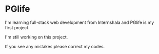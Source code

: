 # PGlife

I'm learning full-stack web development from Internshala and PGlife is my first project.

I'm still working on this project.

If you see any mistakes please correct my codes.
